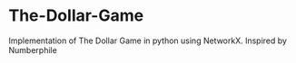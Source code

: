 # The-Dollar-Game
Implementation of The Dollar Game in python using NetworkX. Inspired by Numberphile
